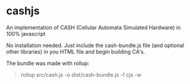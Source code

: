 # cashjs
An implementation of CASH (Cellular Automata Simulated Hardware) in 100% javascript

No installation needed. Just include the cash-bundle.js file (and optional other libraries)
in you HTML file and begin building CA's. 

The bundle was made with rollup:
> rollup src/cash.js -o dist/cash-bundle.js -f cjs  -w

